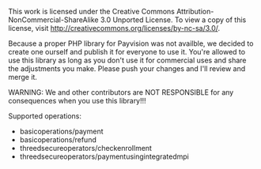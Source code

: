 This work is licensed under the Creative Commons Attribution-NonCommercial-ShareAlike 3.0 Unported License. To view a copy of this license, visit http://creativecommons.org/licenses/by-nc-sa/3.0/.

Because a proper PHP library for Payvision was not availble, we decided to create one ourself and publish it for everyone to use it.
You're allowed to use this library as long as you don't use it for commercial uses and share the adjustments you make. Please push your changes and I'll review and merge it.

WARNING: We and other contributors are NOT RESPONSIBLE for any consequences when you use this library!!!

Supported operations:
* basicoperations/payment
* basicoperations/refund
* threedsecureoperators/checkenrollment
* threedsecureoperators/paymentusingintegratedmpi